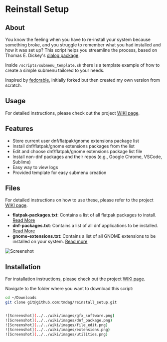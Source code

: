 # Reinstall Setup

## About
You know the feeling when you have to re-install your system because something broke, and you struggle to remember what you had installed and how it was set up? This script helps you streamline the process, based on Thomas E. Dickey's [dialog package](https://invisible-island.net/dialog).

Inside `/scripts/submenu_template.sh` there is a template example of how to create a simple submenu tailored to your needs.

Inspired by [fedorable](https://github.com/smittix/fedorable), initially forked but then created my own version from scratch.

## Usage
For detailed instructions, please check out the project [WIKI page](../../wiki).

## Features
- Store current user dnf/flatpak/gnome extensions package list
- Install dnf/flatpak/gnome extensions packages from the list
- Edit and choose dnf/flatpak/gnome extensions package list file
- Install non-dnf packages and their repos (e.g., Google Chrome, VSCode, Sublime)
- Easy way to view logs
- Provided template for easy submenu creation

## Files
For detailed instructions on how to use these, please refer to the project [WIKI page](../../wiki/Package-and-Extension-files).
- **flatpak-packages.txt**: Contains a list of all flatpak packages to install. [Read More](../../wiki/Package-and-Extension-files#dnf-package-list)
- **dnf-packages.txt**: Contains a list of all dnf applications to be installed. [Read More](../../wiki/Package-and-Extension-files#flatpak-package-list)
- **gnome-extensions.txt**: Contains a list of all GNOME extensions to be installed on your system. [Read more](../../wiki/Package-and-Extension-files#gnome-extension-package-list)

![Screenshot](../../wiki/images/hero_screenshot.png)

## Installation
For installation instructions, please check out the project [WIKI page](../../wiki/Installation-and-Setup).

Navigate to the folder where you want to download this script:

```bash
cd ~/Downloads
git clone git@github.com:tmdag/reinstall_setup.git


![Screenshot](../../wiki/images/gfx_software.png)
![Screenshot](../../wiki/images/dnf_package.png)
![Screenshot](../../wiki/images/file_edit.png)
![Screenshot](../../wiki/images/extensions.png)
![Screenshot](../../wiki/images/utilities.png)

